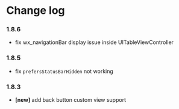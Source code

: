 # Change log

### 1.8.6

- fix wx_navigationBar display issue inside UITableViewController


### 1.8.5

- fix `prefersStatusBarHidden` not working



### 1.8.3

* **[new]** add back button custom view support 

